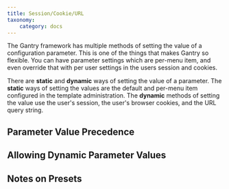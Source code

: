 ```yaml
---
title: Session/Cookie/URL
taxonomy:
    category: docs
---
```


The Gantry framework has multiple methods of setting the value of a configuration parameter. This is one of the things that makes Gantry so flexible. You can have parameter settings which are per-menu item, and even override that with per user settings in the users session and cookies.

There are **static** and **dynamic** ways of setting the value of a parameter. The **static** ways of setting the values are the default and per-menu item configured in the template administration. The **dynamic** methods of setting the value use the user's session, the user's browser cookies, and the URL query string.


Parameter Value Precedence
--------------------------



Allowing Dynamic Parameter Values
---------------------------------



Notes on Presets
----------------

